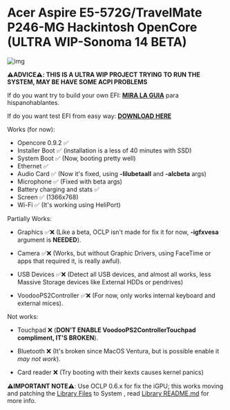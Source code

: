 # Acer Aspire E5-572G/TravelMate P246-MG Hackintosh OpenCore (ULTRA WIP-Sonoma 14 BETA)

[Library Files]: https://github.com/sebasrock156/Acer-E5-572-TMP246-OpenCore/tree/Sonoma-beta/System/Library
[Library README.md]: https://github.com/sebasrock156/Acer-E5-572-TMP246-OpenCore/blob/Sonoma-beta/System/Library/README.md
[DOWNLOAD HERE]: https://github.com/sebasrock156/Acer-E5-572-TMP246-OpenCore/releases
[SEE THE GUIDE]: https://github.com/sebasrock156/Acer-E5-572-TMP246-OpenCore/tree/Sonoma-beta/GUIDE.md
[MIRA LA GUIA]: https://github.com/sebasrock156/Acer-E5-572-TMP246-OpenCore/tree/Sonoma-beta/GUIA.md

![img](https://i.imgur.com/zLH08nx.png)

**⚠️ADVICE⚠️:  THIS IS A ULTRA WIP PROJECT TRYING TO RUN THE SYSTEM, MAY BE HAVE SOME ACPI PROBLEMS**

If do you want try to build your own EFI: **[MIRA LA GUIA]** para hispanohablantes.

If do you want test EFI from easy way:
**[DOWNLOAD HERE]**

Works (for now):
- Opencore 0.9.2 ✅
- Installer Boot ✅  (installation is a less of 40 minutes with SSD) 
- System Boot ✅  (Now, booting pretty well)
- Ethernet ✅
- Audio Card ✅  (Now it's fixed, using **-lilubetaall** and **-alcbeta** args)
- Microphone ✅  (Fixed with beta args)
- Battery charging and stats ✅
- Screen ✅  (1366x768)
- Wi-Fi ✅  (It's working using HeliPort)

Partially Works:

- Graphics ✅❌  (Like a beta, OCLP isn't made for fix it for now, **-igfxvesa** argument is **NEEDED**).

- Camera ✅❌  (Works, but without Graphic Drivers, using FaceTime or apps that required it, is really awful).

- USB Devices ✅❌  (Detect all USB devices, and almost all works, less Massive Storage devices like External HDDs or pendrives)

- VoodooPS2Controller ✅❌  (For now, only works internal keyboard and external mices).

Not works:

- Touchpad ❌  (**DON'T ENABLE VoodooPS2ControllerTouchpad compliment, IT'S BROKEN**).

- Bluetooth ❌  (It's broken since MacOS Ventura, but is possible enable it *may not work*).

- Card reader ❌  (Try booting with their kexts causes kernel panics)

**⚠️IMPORTANT NOTE⚠️**:
Use OCLP 0.6.x for fix the iGPU; this works moving and patching the [Library Files] to System , read [Library README.md] for more info.


 

